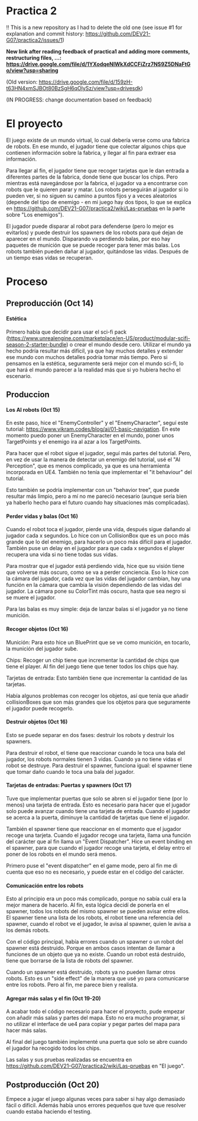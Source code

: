 # Practica 2

!! This is a new repository as I had to delete the old one (see issue #1 for explanation and commit history: https://github.com/DEV21-G07/practica2/issues/1)

**New link after reading feedback of practica1 and adding more comments, restructuring files, ...: 
https://drive.google.com/file/d/1YXodqeNlWkXdCCFiZrz7NS9Z5DNaFtGo/view?usp=sharing**

(Old version: https://drive.google.com/file/d/159zH-t63HN4xmSJBOt80BzSgH6qOlySz/view?usp=drivesdk)

(IN PROGRESS: change documentation based on feedback)

# El proyecto

El juego existe de un mundo virtual, lo cual debería verse como una fabrica de robots. En ese mundo, el jugador tiene que colectar algunos chips que contienen información sobre la fabrica, y llegar al fin para extraer esa información.

Para llegar al fin, el jugador tiene que recoger tarjetas que le dan entrada a diferentes partes de la fabrica, donde tiene que buscar los chips. Pero mientras está navegándose por la fabrica, el jugador va a encontrarse con robots que le quieren parar y matar.  Los robots perseguirán al jugador si lo pueden ver, si no siguen su camino a puntos fijos y a veces aleatorios (depende del tipo de enemigo - en mi juego hay dos tipos, lo que se explica en https://github.com/DEV21-G07/practica2/wiki/Las-pruebas en la parte sobre "Los enemigos").

El jugador puede disparar al robot para defenderse (pero lo mejor es evitarlos) y puede destruir los spawners de los robots para qué dejan de aparecer en el mundo. Disparando va perdiendo balas, por eso hay paquetes de munición que se puede recoger para tener más balas. Los robots también pueden dañar al jugador, quitándose las vidas. Después de un tiempo esas vidas se recuperan.


# Proceso

## Preproducción (Oct 14)

#### Estética 
Primero había que decidir para usar el sci-fi pack  (https://www.unrealengine.com/marketplace/en-US/product/modular-scifi-season-2-starter-bundle) o crear el mundo desde cero. Utilizar el mundo ya hecho podría resultar más difícil, ya que hay muchos detalles y extender ese mundo con muchos detalles podría tomar más tiempo. Pero si pensamos en la estética, seguramente será mejor con el mundo sci-fi, lo que hará el mundo parecer a la realidad más que si yo hubiera hecho el escenario. 

## Produccion

#### Los AI robots (Oct 15)
En este paso, hice el "EnemyController" y el "EnemyCharacter", seguí este tutorial: https://www.vikram.codes/blog/ai/01-basic-navigation. En este momento puedo poner un EnemyCharacter en el mundo, poner unos TargetPoints y el enemigo ira al azar a los TargetPoints.

Para hacer que el robot sigue el jugador, seguí más partes del tutorial. Pero, en vez de usar la manera de detectar un enemigo del tutorial, usé el "AI Perception", que es menos complicado, ya que es una herramienta incorporada en UE4. También no tenía que implementar el "it behaviour" del tutorial.

Esto también se podría implementar con un "behavior tree", que puede resultar más limpio, pero a mí no me pareció necesario (aunque sería bien ya haberlo hecho para el futuro cuando hay situaciones más complicadas).

#### Perder vidas y balas (Oct 16)
Cuando el robot toca el jugador, pierde una vida, después sigue dañando al jugador cada x segundos. Lo hice con un CollisionBox que es un poco más grande que lo del enemigo, para hacerlo un poco más difícil para el jugador. También puse un delay en el jugador para que cada x segundos el player recupera una vida si no tiene todas sus vidas.

Para mostrar que el jugador está perdiendo vida, hice que su visión tiene que volverse más oscuro, como se va a perder conciencia. Eso lo hice con la cámara del jugador, cada vez que las vidas del jugador cambian, hay una función en la cámara que cambia la visión dependiendo de las vidas del jugador. La cámara pone su ColorTint más oscuro, hasta que sea negro si se muere el jugador.

Para las balas es muy simple: deja de lanzar balas si el jugador ya no tiene munición.

#### Recoger objetos (Oct 16)
Munición: Para esto hice un BluePrint que se ve como munición, en tocarlo, la munición del jugador sube.

Chips: Recoger un chip tiene que incrementar la cantidad de chips que tiene el player. Al fin del juego tiene que tener todos los chips que hay.

Tarjetas de entrada: Esto también tiene que incrementar la cantidad de las tarjetas.

Había algunos problemas con recoger los objetos, así que tenía que añadir collisionBoxes que son más grandes que los objetos para que seguramente el jugador puede recogerlo. 

#### Destruir objetos (Oct 16)
Esto se puede separar en dos fases: destruir los robots y destruir los spawners.

Para destruir el robot, el tiene que reaccionar cuando le toca una bala del jugador, los robots normales tienen 3 vidas. Cuando ya no tiene vidas el robot se destruye.
Para destruir el spawner, funciona igual: el spawner tiene que tomar daño cuando le toca una bala del jugador. 

#### Tarjetas de entradas: Puertas y spawners (Oct 17)
Tuve que implementar puertas que solo se abren si el jugador tiene (por lo menos) una tarjeta de entrada. Esto es necesario para hacer que el jugador solo puede avanzar cuando tiene una tarjeta de entrada. Cuando el jugador se acerca a la puerta, diminuye la cantidad de tarjetas que tiene el jugador.

También el spawner tiene que reaccionar en el momento que el jugador recoge una tarjeta. Cuando el jugador recoge una tarjeta, llama una función del carácter que al fin llama un "Event Dispatcher". Hice un event binding en el spawner, para que cuando el jugador recoge una tarjeta, el delay entro el poner de los robots en el mundo será menos.

Primero puse el "event dispatcher" en el game mode, pero al fin me di cuenta que eso no es necesario, y puede estar en el código del carácter.

#### Comunicación entre los robots
Esto al principio era un poco más complicado, porque no sabía cuál era la mejor manera de hacerlo. Al fin, esta lógica decidí de ponerla en el spawner, todos los robots del mismo spawner se pueden avisar entre ellos. El spawner tiene una lista de los robots, el robot tiene una referencia del spawner, cuando el robot ve el jugador, le avisa al spawner, quien le avisa a los demás robots.

Con el código principal, había errores cuando un spawner o un robot del spawner está destruido. Porque en ambos casos intentan de llamar a funciones de un objeto que ya no existe. Cuando un robot está destruido, tiene que borrarse de la lista de robots del spawner. 

Cuando un spawner está destruido, robots ya no pueden llamar otros robots. Esto es un "side effect" de la manera que usé yo para comunicarse entre los robots. Pero al fin, me parece bien y realista.

#### Agregar más salas y el fin (Oct 19-20)
A acabar todo el código necesario para hacer el proyecto, pude empezar con añadir más salas y partes del mapa. Esto no era mucho programar, si no utilizar el interface de ue4 para copiar y pegar partes del mapa para hacer más salas.

Al final del juego también implementé una puerta que solo se abre cuando el jugador ha recogido todos los chips.

Las salas y sus pruebas realizadas se encuentra en https://github.com/DEV21-G07/practica2/wiki/Las-pruebas en "El juego".

## Postproducción (Oct 20)
Empece a jugar el juego algunas veces para saber si hay algo demasiado fácil o difícil. Además había unos errores pequeños que tuve que resolver cuando estaba haciendo el testing.
